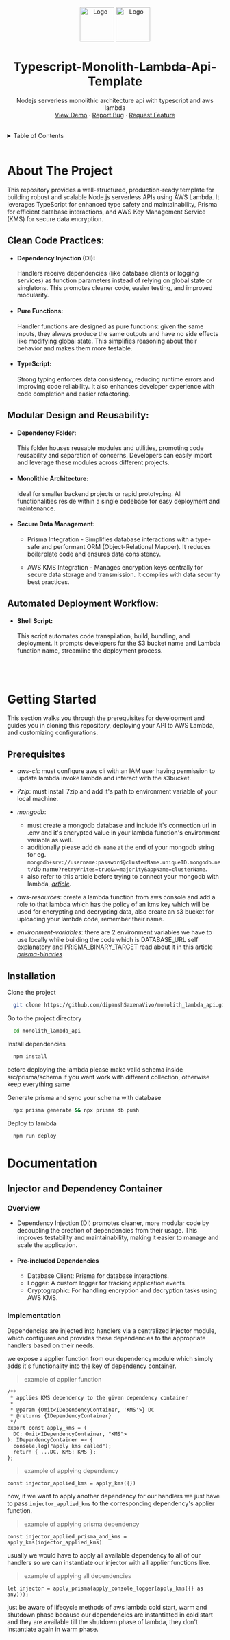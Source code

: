 <div align="center">
    <img src="https://imgs.search.brave.com/I7vrfjMkMvDaF-2s0jNYZUV8ktA1uTggOWQAxxES0Q8/rs:fit:500:0:0:0/g:ce/aHR0cHM6Ly9zdGF0/aWMtMDAuaWNvbmR1/Y2suY29tL2Fzc2V0/cy4wMC90eXBlc2Ny/aXB0LWljb24taWNv/bi0xMDI0eDEwMjQt/dmgzcGZlejgucG5n" alt="Logo" width="80" height="80">
  <a href="https://github.com/degenta69/repo_name">
    <img src="https://icon.icepanel.io/AWS/svg/Compute/Lambda.svg" alt="Logo" width="80" height="80">
  </a>

<h1 align="center">
Typescript-Monolith-Lambda-Api-Template
</h1>

  <p align="center">
    Nodejs serverless monolithic architecture api with typescript and aws lambda
    <br />
    <!-- <a href="https://github.com/github_username/repo_name"><strong>Explore the docs »</strong></a> -->
    <!-- <br /> -->
    <!-- <br /> -->
    <a href="https://github.com/github_username/repo_name">View Demo</a>
    ·
    <a href="https://github.com/github_username/repo_name/issues/new?labels=bug&template=bug-report---.md">Report Bug</a>
    ·
    <a href="https://github.com/github_username/repo_name/issues/new?labels=enhancement&template=feature-request---.md">Request Feature</a>
  </p>
</div>

<br/>

<details>
  <summary>Table of Contents</summary>
  <ol>
    <li>
      <a href="#about-the-project">About The Project</a>
      <ul>
        <li><a href="#clean-code-practices">Clean Code Practices</a></li>
        <li><a href="#modular-design-and-reusability">Modular Design and Reusability</a></li>
        <li><a href="#automated-deployment-workflow">Automated Deployment Workflow</a></li>
      </ul>
    </li>
    <li>
      <a href="#getting-started">Getting Started</a>
      <ul>
        <li><a href="#prerequisites">Prerequisites</a></li>
        <li><a href="#installation">Installation</a></li>
      </ul>
    </li>
    <li>
      <a href="#documentation">Documentation</a>
      <ul>
        <li><a href="#injector-and-dependency-container">Injector & Dependency Container</a></li>
        <li><a href="#route-handling">Route Handling</a></li>
        <li><a href="#esbuild-configuration">Esbuild Configuration</a></li>
      </ul>
    </li>
    <!-- <li><a href="#usage">Usage</a></li>
    <li><a href="#roadmap">Roadmap</a></li>
    <li><a href="#contributing">Contributing</a></li>
    <li><a href="#license">License</a></li>
    <li><a href="#contact">Contact</a></li>
    <li><a href="#acknowledgments">Acknowledgments</a></li> -->
  </ol>
</details>

<br/>

# About The Project

This repository provides a well-structured, production-ready template for building robust and scalable Node.js serverless APIs using AWS Lambda. It leverages TypeScript for enhanced type safety and maintainability, Prisma for efficient database interactions, and AWS Key Management Service (KMS) for secure data encryption.

## Clean Code Practices:

- #### Dependency Injection (DI):

  Handlers receive dependencies (like database clients or logging services) as function parameters instead of relying on global state or singletons. This promotes cleaner code, easier testing, and improved modularity.

- #### Pure Functions:

  Handler functions are designed as pure functions: given the same inputs, they always produce the same outputs and have no side effects like modifying global state. This simplifies reasoning about their behavior and makes them more testable.

- #### TypeScript:
  Strong typing enforces data consistency, reducing runtime errors and improving code reliability. It also enhances developer experience with code completion and easier refactoring.

## Modular Design and Reusability:

- #### Dependency Folder:

  This folder houses reusable modules and utilities, promoting code reusability and separation of concerns. Developers can easily import and leverage these modules across different projects.

- #### Monolithic Architecture:

  Ideal for smaller backend projects or rapid prototyping. All functionalities reside within a single codebase for easy deployment and maintenance.

- #### Secure Data Management:

  - Prisma Integration - Simplifies database interactions with a type-safe and performant ORM (Object-Relational Mapper). It reduces boilerplate code and ensures data consistency.

  - AWS KMS Integration - Manages encryption keys centrally for secure data storage and transmission. It complies with data security best practices.

## Automated Deployment Workflow:

- #### Shell Script:
  This script automates code transpilation, build, bundling, and deployment. It prompts developers for the S3 bucket name and Lambda function name, streamline the deployment process.

<br/>
<br/>

# Getting Started

This section walks you through the prerequisites for development and guides you in cloning this repository, deploying your API to AWS Lambda, and customizing configurations.

## Prerequisites

- _aws-cli_: must configure aws cli with an
  IAM user having permission to update lambda invoke lambda and interact with the s3bucket.

- _7zip_: must install 7zip and add it's path to environment variable of your local machine.

- _mongodb_:

  - must create a mongodb database and include it's connection url in .env and it's encrypted value in your lambda function's environment variable as well.
  - additionally please add `db name` at the end of your mongodb string for eg. `mongodb+srv://username:password@clusterName.uniqueID.mongodb.net/`db name`?retryWrites=true&w=majority&appName=clusterName`.
  - also refer to this article before trying to connect your mongodb with lambda, [_article_](https://medium.com/@dipansh.dev.saxena/connecting-mongodb-atlas-to-aws-lambda-a-novices-tale-41ff0a5b3d8e).

- _aws-resources_: create a lambda function from aws console and add a role to that lambda which has the policy of an kms key which will be used for encrypting and decrypting data, also create an s3 bucket for uploading your lambda code, remember their name.

- _environment-variables_: there are 2 environment variables we have to use locally while building the code
  which is DATABASE_URL self explanatory and PRISMA_BINARY_TARGET read about it in this article [*prisma-binaries*](https://www.prisma.io/docs/orm/prisma-schema/overview/generators#binary-targets)

## Installation

Clone the project

```bash
  git clone https://github.com/dipanshSaxenaVivo/monolith_lambda_api.git
```

Go to the project directory

```bash
  cd monolith_lambda_api
```

Install dependencies

```bash
  npm install
```

before deploying the lambda please make valid schema inside src/prisma/schema if you want work with different collection, otherwise keep everything same

Generate prisma and sync your schema with database

```bash
  npx prisma generate && npx prisma db push
```

Deploy to lambda

```bash
  npm run deploy
```

# Documentation

## Injector and Dependency Container

### Overview

- Dependency Injection (DI) promotes cleaner, more modular code by decoupling the creation of dependencies from their usage. This improves testability and maintainability, making it easier to manage and scale the application.

- #### Pre-included Dependencies

  - Database Client: Prisma for database interactions.
  - Logger: A custom logger for tracking application events.
  - Cryptographic: For handling encryption and decryption tasks using AWS KMS.

### Implementation

Dependencies are injected into handlers via a centralized injector module, which configures and provides these dependencies to the appropriate handlers based on their needs.

we expose a applier function from our dependency module
which simply adds it's functionality into the key of dependency container.

> example of applier function

```
/**
 * applies KMS dependency to the given dependency container
 *
 * @param {Omit<IDependencyContainer, 'KMS'>} DC
 * @returns {IDependencyContainer}
 */
export const apply_kms = (
  DC: Omit<IDependencyContainer, "KMS">
): IDependencyContainer => {
  console.log("apply kms called");
  return { ...DC, KMS: KMS };
};
```

> example of applying dependency

```
const injector_applied_kms = apply_kms({})
```

now, if we want to apply another dependency for our handlers
we just have to pass `injector_applied_kms` to the corresponding dependency's applier function.

> example of applying prisma dependency

```
const injector_applied_prisma_and_kms = apply_kms(injector_applied_kms)
```

usually we would have to apply all available dependency to all of our handlers so we can instantiate our injector with all applier functions like.

> example of applying all dependencies

```
let injector = apply_prisma(apply_console_logger(apply_kms({} as any)));
```

just be aware of lifecycle methods of aws lambda cold start, warm and shutdown phase
because our dependencies are instantiated in cold start and they are available till the shutdown phase of lambda,
they don't instantiate again in warm phase.
